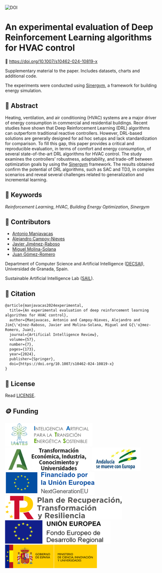 ![DOI](https://img.shields.io/badge/DOI-10.1007/s10462-024-10819-x-blue)

# An experimental evaluation of Deep Reinforcement Learning algorithms for HVAC control

🔗 https://doi.org/10.1007/s10462-024-10819-x

Supplementary material to the paper. Includes datasets, charts and additional code.

The experiments were conducted using [Sinergym](https://github.com/ugr-sail/sinergym), a framework for building energy simulation.

## 📖 Abstract

Heating, ventilation, and air conditioning (HVAC) systems are a major driver of energy consumption in commercial and residential buildings. Recent studies have shown that Deep Reinforcement Learning (DRL) algorithms can outperform traditional reactive controllers. However, DRL-based solutions are generally designed for ad hoc setups and lack standardization for comparison. To fill this gap, this paper provides a critical and reproducible evaluation, in terms of comfort and energy consumption, of several state-of-the-art DRL algorithms for HVAC control. The study examines the controllers’ robustness, adaptability, and trade-off between optimization goals by using the [Sinergym](https://github.com/ugr-sail/sinergym) framework. The results obtained confirm the potential of DRL algorithms, such as SAC and TD3, in complex scenarios and reveal several challenges related to generalization and incremental learning.

## 🔑 Keywords

*Reinforcement Learning*, *HVAC*, *Building Energy Optimization*, *Sinergym*

## 👥 Contributors

* [Antonio Manjavacas](mailto:manjavacas@ugr.es)
* [Alejandro Campoy-Nieves](mailto:alejandroac79@correo.ugr.es)
* [Javier Jiménez-Raboso](mailto:javi.j21@gmail.com)
* [Miguel Molina-Solana](mailto:miguelmolina@ugr.es)
* [Juan Gómez-Romero](mailto:jgomez@decsai.ugr.es)

Department of Computer Science and Artificial Intelligence ([DECSAI](https://decsai.ugr.es/)), Universidad de Granada, Spain.

Sustainable Artificial Intelligence Lab ([SAIL](https://wpd.ugr.es/~sail/)).

## 📝 Citation

```
@article{manjavacas2024experimental,
  title={An experimental evaluation of deep reinforcement learning algorithms for HVAC control},
  author={Manjavacas, Antonio and Campoy-Nieves, Alejandro and Jim{\'e}nez-Raboso, Javier and Molina-Solana, Miguel and G{\'o}mez-Romero, Juan},
  journal={Artificial Intelligence Review},
  volume={57},
  number={7},
  pages={173},
  year={2024},
  publisher={Springer},
  doi={https://doi.org/10.1007/s10462-024-10819-x}
}
```

## 📄 License

Read [LICENSE](https://github.com/ugr-sail/paper-drl_building/blob/main/LICENSE).

## 🪙 Funding

![IA4TES](/logos/ia4tes.png)
![Junta de Andalucía](/logos/ja.png)
![Andalucía se mueve con Europa](/logos/and.png)
![European Union](/logos/eu.png)
![Plan de Recuperación, Transformación y Resiliencia](/logos/prtr.png)
![FEDER](/logos/feder.png)
![Ministerio de Ciencia, Innovación y Universidades](/logos/mciu.png)
